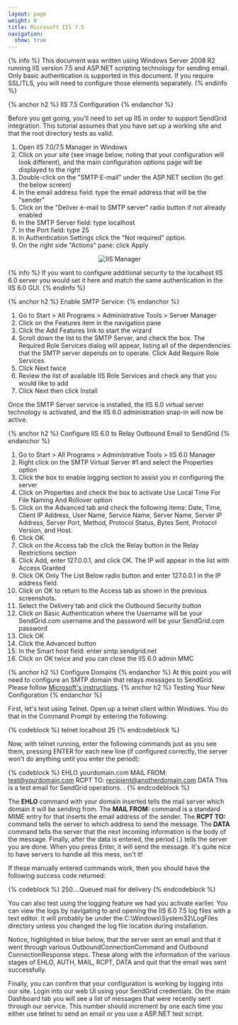 ```yaml
---
layout: page
weight: 0
title: Microsoft IIS 7.5
navigation:
  show: true
---
```


{% info %}
This document was written using Windows Server 2008 R2 running IIS version 7.5 and ASP.NET scripting technology for sending email. Only basic authentication is supported in this document. If you require SSL/TLS, you will need to configure those elements separately. 
{% endinfo %}

{% anchor h2 %}
IIS 7.5 Configuration 
{% endanchor %}

Before you get going, you'll need to set up IIS in order to support SendGrid integration. This tutorial assumes that you have set up a working site and that the root directory tests as valid.

1. Open IIS 7.0/7.5 Manager in Windows
2. Click on your site (see image below, noting that your configuration will look different), and the main configuration options page will be displayed to the right
3. Double-click on the "SMTP E-mail" under the ASP.NET section (to get the below screen)
4. In the email address field: type the email address that will be the "sender"
5. Click on the "Deliver e-mail to SMTP server" radio button if not already enabled
6. In the SMTP Server field: type localhost
7. In the Port field: type 25
8. In Authentication Settings click the "Not required" option.
9. On the right side "Actions" pane: click Apply

<center>

![]({{root_url}}/images/iis_mgr_site.png "IIS Manager")

</center>

{% info %}
If you want to configure additional security to the localhost IIS 6.0 server you would set it here and match the same authentication in the IIS 6.0 GUI. 
{% endinfo %}

{% anchor h2 %}
Enable SMTP Service: 
{% endanchor %}

1. Go to Start \> All Programs \> Administrative Tools \> Server Manager
2. Click on the Features item in the navigation pane
3. Click the Add Features link to start the wizard
4. Scroll down the list to the SMTP Server, and check the box. The Required Role Services dialog will appear, listing all of the dependencies that the SMTP server depends on to operate. Click Add Require Role Services.
5. Click Next twice
6. Review the list of available IIS Role Services and check any that you would like to add
7. Click Next then click Install

Once the SMTP Server service is installed, the IIS 6.0 virtual server technology is activated, and the IIS 6.0 administration snap-in will now be active.

{% anchor h2 %}
Configure IIS 6.0 to Relay Outbound Email to SendGrid 
{% endanchor %}

1. Go to Start \> All Programs \> Administrative Tools \> IIS 6.0 Manager
2. Right click on the SMTP Virtual Server \#1 and select the Properties option
3. Click the box to enable logging section to assist you in configuring the server
4. Click on Properties and check the box to activate Use Local Time For File Naming And Rollover option
5. Click on the Advanced tab and check the following items: Date, Time, Client IP Address, User Name, Service Name, Server Name, Server IP Address, Server Port, Method, Protocol Status, Bytes Sent, Protocol Version, and Host.
6. Click OK
7. Click on the Access tab the click the Relay button in the Relay Restrictions section
8. Click Add, enter 127.0.0.1, and click OK. The IP will appear in the list with Access Granted
9. Click OK Only The List Below radio button and enter 127.0.0.1 in the IP address field.
10. Click on OK to return to the Access tab as shown in the previous screenshots.
11. Select the Delivery tab and click the Outbound Security button
12. Click on Basic Authentication where the Username will be your SendGrid.com username and the password will be your SendGrid.com password
13. Click OK
14. Click the Advanced button
15. In the Smart host field: enter smtp.sendgrid.net
16. Click on OK twice and you can close the IIS 6.0 admin MMC

{% anchor h2 %}
Configure Domains 
{% endanchor %}
At this point you will need to configure an SMTP domain that relays messages to SendGrid. Please follow [Microsoft's instructions](http://www.microsoft.com/technet/prodtechnol/WindowsServer2003/Library/IIS/e2156172-7118-4ff2-9a6a-1b7dd52580fa.mspx?mfr=true). 
{% anchor h2 %}
Testing Your New Configuration 
{% endanchor %}

First, let's test using Telnet. Open up a telnet client within Windows. You do that in the Command Prompt by entering the following:

{% codeblock %}
telnet localhost 25
{% endcodeblock %}

<p>Now, with telnet running, enter the following commands just as you see them, pressing ENTER for each new line (if configured correctly, the server won't do anything until you enter the period):</p>

{% codeblock %}
EHLO yourdomain.com
MAIL FROM: test@yourdomain.com
RCPT TO: recipient@anotherdomain.com
DATA
This is a test email for SendGrid operations.
.
{% endcodeblock %}

The **EHLO** command with your domain inserted tells the mail server which domain it will be sending from. The **MAIL FROM:** command is a standard MIME entry for that inserts the email address of the sender. The **RCPT TO:** command tells the server to which address to send the message. The **DATA** command tells the server that the next incoming information is the body of the message. Finally, after the data is entered, the period (.) tells the server you are done. When you press Enter, it will send the message. It's quite nice to have servers to handle all this mess, isn't it!

If these manually entered commands work, then you should have the following success code returned:

{% codeblock %} 250….Queued mail for delivery {% endcodeblock %}

You can also test using the logging feature we had you activate earlier. You can view the logs by navigating to and opening the IIS 6.0 7.5 log files with a text editor. It will probably be under the C:\\Windows\\System32\\LogFiles directory unless you changed the log file location during installation.

Notice, highlighted in blue below, that the server sent an email and that it went through various OutboundConnectionCommand and Outbound ConnectionResponse steps. These along with the information of the various stages of EHLO, AUTH, MAIL, RCPT, DATA and quit that the email was sent successfully.

Finally, you can confirm that your configuration is working by logging into our site. Login into our web UI using your SendGrid credentials. On the main Dashboard tab you will see a list of messages that were recently sent through our service. This number should increment by one each time you either use telnet to send an email or you use a ASP.NET test script.
